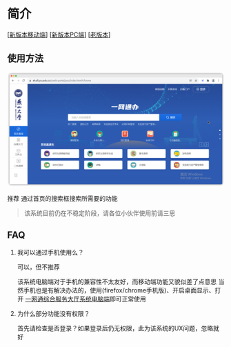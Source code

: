 <!-- 
    author: ercao (vip@ercao.cn) 
-->

# 简介

[[新版本移动端](https://ehall.ysu.edu.cn/ywtb-mobile/index.html)] [[新版本PC端](https://ehall.ysu.edu.cn/ywtb-portal/ysu/index.html)] [[老版本](https://ehall.ysu.edu.cn/new/index.html)]

## 使用方法

![首页](../images/9014847d574f86f0ed19145024e3397f74034eefe31a0dc74f6963447ee8a184-20220207154032.png)  

推荐 通过首页的搜索框搜索所需要的功能

> 该系统目前仍在不稳定阶段，请各位小伙伴使用前请三思
>

## FAQ

1. 我可以通过手机使用么？

    可以，但不推荐

    该系统电脑端对于手机的兼容性不太友好，而移动端功能又貌似差了点意思
    当然手机也是有解决办法的，使用(firefox/chrome手机版)、开启桌面显示、打开 [一网通综合服务大厅系统电脑端](https://ehall.ysu.edu.cn/ywtb-portal/ysu/index.html#/home)即可正常使用

2. 为什么部分功能没有权限？

    首先请检查是否登录？如果登录后仍无权限，此为该系统的UX问题，忽略就好
